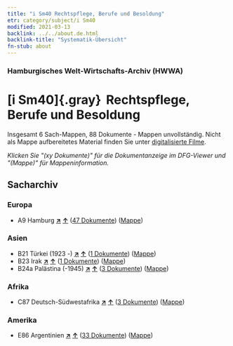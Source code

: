 ```yaml
---
title: "i Sm40 Rechtspflege, Berufe und Besoldung"
etr: category/subject/i Sm40
modified: 2021-03-13
backlink: ../../about.de.html
backlink-title: "Systematik-Übersicht"
fn-stub: about
---
```


### Hamburgisches Welt-Wirtschafts-Archiv (HWWA)
# [i Sm40]{.gray}&#8201; Rechtspflege, Berufe und Besoldung&#160; 




Insgesamt 6 Sach-Mappen, 88 Dokumente - Mappen unvollständig.
Nicht als Mappe aufbereitetes Material finden Sie unter [digitalisierte Filme](/film/h1_sh).

_Klicken Sie "(xy Dokumente)" für die Dokumentanzeige im DFG-Viewer und "(Mappe)" für Mappeninformation._

## Sacharchiv




### Europa

- A9 Hamburg [**&nearr;**](../../../geo/i/140905/about.de.html "Hamburg (alle Mappen)") [**&uarr;**](../../../geo/about.de.html#A9 "Ländersystematik") (<a href="https://pm20.zbw.eu/dfgview/sh/140905,181121" title="über: Hamburg : Rechtspflege, Berufe und Besoldung" target="_blank">47 Dokumente</a>) ([Mappe](../../../../folder/sh/1409xx/140905/1811xx/181121/about.de.html))

### Asien

- B21 Türkei (1923 -) [**&nearr;**](../../../geo/i/141111/about.de.html "Türkei (1923 -) (alle Mappen)") [**&uarr;**](../../../geo/about.de.html#B21 "Ländersystematik") (<a href="https://pm20.zbw.eu/dfgview/sh/141111,181121" title="über: Türkei (1923 -) : Rechtspflege, Berufe und Besoldung" target="_blank">1 Dokumente</a>) ([Mappe](../../../../folder/sh/1411xx/141111/1811xx/181121/about.de.html))
- B23 Irak [**&nearr;**](../../../geo/i/141113/about.de.html "Irak (alle Mappen)") [**&uarr;**](../../../geo/about.de.html#B23 "Ländersystematik") (<a href="https://pm20.zbw.eu/dfgview/sh/141113,181121" title="über: Irak : Rechtspflege, Berufe und Besoldung" target="_blank">1 Dokumente</a>) ([Mappe](../../../../folder/sh/1411xx/141113/1811xx/181121/about.de.html))
- B24a Palästina (-1945) [**&nearr;**](../../../geo/i/141115/about.de.html "Palästina (-1945) (alle Mappen)") [**&uarr;**](../../../geo/about.de.html#B24a "Ländersystematik") (<a href="https://pm20.zbw.eu/dfgview/sh/141115,181121" title="über: Palästina (-1945) : Rechtspflege, Berufe und Besoldung" target="_blank">3 Dokumente</a>) ([Mappe](../../../../folder/sh/1411xx/141115/1811xx/181121/about.de.html))

### Afrika

- C87 Deutsch-Südwestafrika [**&nearr;**](../../../geo/i/141450/about.de.html "Deutsch-Südwestafrika (alle Mappen)") [**&uarr;**](../../../geo/about.de.html#C87 "Ländersystematik") (<a href="https://pm20.zbw.eu/dfgview/sh/141450,181121" title="über: Deutsch-Südwestafrika : Rechtspflege, Berufe und Besoldung" target="_blank">3 Dokumente</a>) ([Mappe](../../../../folder/sh/1414xx/141450/1811xx/181121/about.de.html))

### Amerika

- E86 Argentinien [**&nearr;**](../../../geo/i/141692/about.de.html "Argentinien (alle Mappen)") [**&uarr;**](../../../geo/about.de.html#E86 "Ländersystematik") (<a href="https://pm20.zbw.eu/dfgview/sh/141692,181121" title="über: Argentinien : Rechtspflege, Berufe und Besoldung" target="_blank">33 Dokumente</a>) ([Mappe](../../../../folder/sh/1416xx/141692/1811xx/181121/about.de.html))


